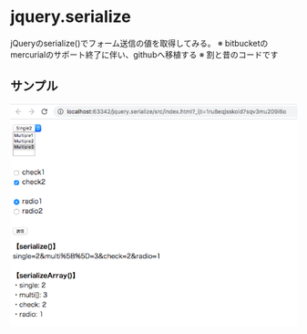 # jquery.serialize
jQueryのserialize()でフォーム送信の値を取得してみる。
※ bitbucketのmercurialのサポート終了に伴い、githubへ移植する
※ 割と昔のコードです

## サンプル
![サンプル](./docs/capture.png)
